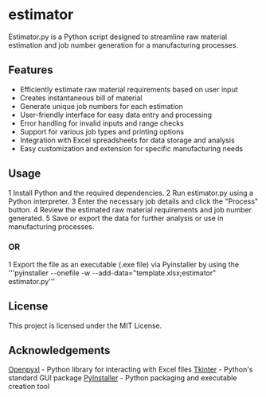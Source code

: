 # estimator

Estimator.py is a Python script designed to streamline raw material estimation and job number generation for a manufacturing processes.

## Features

- Efficiently estimate raw material requirements based on user input
- Creates instantaneous bill of material
- Generate unique job numbers for each estimation
- User-friendly interface for easy data entry and processing
- Error handling for invalid inputs and range checks
- Support for various job types and printing options
- Integration with Excel spreadsheets for data storage and analysis
- Easy customization and extension for specific manufacturing needs

## Usage
1 Install Python and the required dependencies.
2 Run estimator.py using a Python interpreter.
3 Enter the necessary job details and click the "Process" button.
4 Review the estimated raw material requirements and job number generated.
5 Save or export the data for further analysis or use in manufacturing processes.

### OR

1 Export the file as an executable (.exe file) via Pyinstaller by using the '''pyinstaller --onefile -w --add-data="template.xlsx;estimator" estimator.py'''
  
## License
This project is licensed under the MIT License.

## Acknowledgements
[Openpyxl](https://pypi.org/project/openpyxl/) - Python library for interacting with Excel files
[Tkinter](https://docs.python.org/3/library/tkinter.html) - Python's standard GUI package
[PyInstaller](https://pyinstaller.org/en/stable/) - Python packaging and executable creation tool
